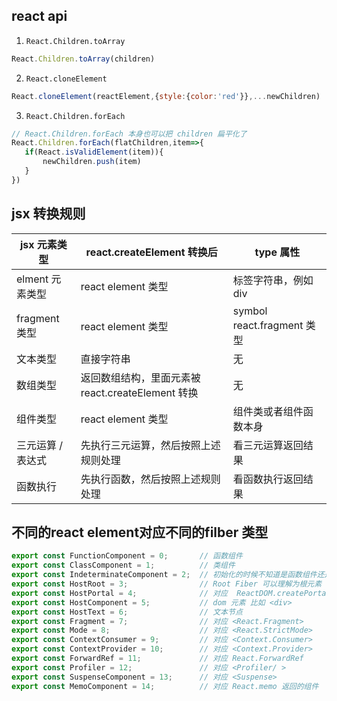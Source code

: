 ## react api
1. `React.Children.toArray`
```javascript
React.Children.toArray(children)
```
2. ` React.cloneElement `
``` javascript
React.cloneElement(reactElement,{style:{color:'red'}},...newChildren)
```
3. `React.Children.forEach`
``` javascript
// React.Children.forEach 本身也可以把 children 扁平化了
React.Children.forEach(flatChildren,item=>{
   if(React.isValidElement(item)){
       newChildren.push(item)
   }
})
```
## jsx 转换规则

| jsx 元素类型      | react.createElement 转换后                        | type 属性                  |
| ----------------- | ------------------------------------------------- | -------------------------- |
| elment 元素类型   | react element 类型                                | 标签字符串，例如 div       |
| fragment 类型     | react element 类型                                | symbol react.fragment 类型 |
| 文本类型          | 直接字符串                                        | 无                         |
| 数组类型          | 返回数组结构，里面元素被 react.createElement 转换 | 无                         |
| 组件类型          | react element 类型                                | 组件类或者组件函数本身     |
| 三元运算 / 表达式 | 先执行三元运算，然后按照上述规则处理              | 看三元运算返回结果         |
| 函数执行          | 先执行函数，然后按照上述规则处理                  | 看函数执行返回结果         |


## 不同的react element对应不同的filber 类型
``` javascript 
export const FunctionComponent = 0;       // 函数组件
export const ClassComponent = 1;          // 类组件
export const IndeterminateComponent = 2;  // 初始化的时候不知道是函数组件还是类组件 
export const HostRoot = 3;                // Root Fiber 可以理解为根元素 ， 通过reactDom.render()产生的根元素
export const HostPortal = 4;              // 对应  ReactDOM.createPortal 产生的 Portal 
export const HostComponent = 5;           // dom 元素 比如 <div>
export const HostText = 6;                // 文本节点
export const Fragment = 7;                // 对应 <React.Fragment> 
export const Mode = 8;                    // 对应 <React.StrictMode>   
export const ContextConsumer = 9;         // 对应 <Context.Consumer>
export const ContextProvider = 10;        // 对应 <Context.Provider>
export const ForwardRef = 11;             // 对应 React.ForwardRef
export const Profiler = 12;               // 对应 <Profiler/ >
export const SuspenseComponent = 13;      // 对应 <Suspense>
export const MemoComponent = 14;          // 对应 React.memo 返回的组件
```